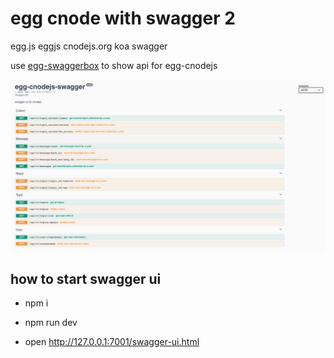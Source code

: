 # egg cnode with swagger 2

egg.js eggjs cnodejs.org koa swagger

use [egg-swaggerbox](https://github.com/okoala/egg-swaggerbox) to show api for egg-cnodejs

![swagger for egg-cnode](/pic/swagger.png?raw=true "swagger for egg-cnode")

## how to start swagger ui

- npm i

- npm run dev

- open http://127.0.0.1:7001/swagger-ui.html

 
